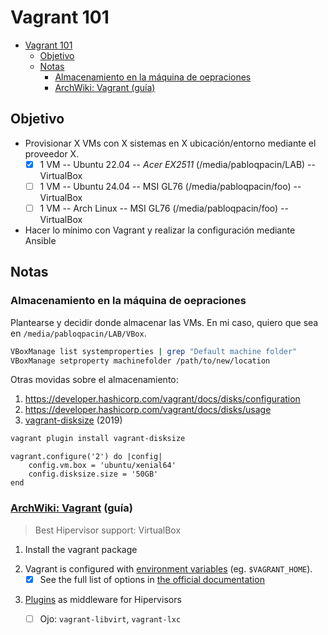 # Vagrant 101

- [Vagrant 101](#vagrant-101)
  - [Objetivo](#objetivo)
  - [Notas](#notas)
    - [Almacenamiento en la máquina de oepraciones](#almacenamiento-en-la-máquina-de-oepraciones)
    - [ArchWiki: Vagrant (guía)](#archwiki-vagrant-guía)


## Objetivo

- Provisionar X VMs con X sistemas en X ubicación/entorno mediante el proveedor X.
  - [x] 1 VM -- Ubuntu 22.04 -- *Acer EX2511* (/media/pabloqpacin/LAB) -- VirtualBox
  - [ ] 1 VM -- Ubuntu 24.04 -- MSI GL76 (/media/pabloqpacin/foo) -- VirtualBox
  - [ ] 1 VM -- Arch Linux -- MSI GL76 (/media/pabloqpacin/foo) -- VirtualBox
- Hacer lo mínimo con Vagrant y realizar la configuración mediante Ansible
<!-- - [ ] Probar con otros proveedores... -->

## Notas

### Almacenamiento en la máquina de oepraciones

Plantearse y decidir donde almacenar las VMs. En mi caso, quiero que sea en `/media/pabloqpacin/LAB/VBox`.

```bash
VBoxManage list systemproperties | grep "Default machine folder"
VBoxManage setproperty machinefolder /path/to/new/location
```

<!-- 
OJO

```vagrantfile
  # First provisioning step to set the default machine folder
  config.vm.provision "shell", inline: <<-SHELL
    VBoxManage setproperty machinefolder /media/foo/VMs
  SHELL
``` -->

Otras movidas sobre el almacenamiento:

1. https://developer.hashicorp.com/vagrant/docs/disks/configuration
2. https://developer.hashicorp.com/vagrant/docs/disks/usage
3. [vagrant-disksize](https://stackoverflow.com/questions/49822594/vagrant-how-to-specify-the-disk-size) (2019)

```bash
vagrant plugin install vagrant-disksize
```
```vagrantfile
vagrant.configure('2') do |config|
    config.vm.box = 'ubuntu/xenial64'
    config.disksize.size = '50GB'
end
```

### [ArchWiki: Vagrant](https://wiki.archlinux.org/title/Vagrant) (guía)

> Best Hipervisor support: VirtualBox

1. Install the vagrant package

<!-- ```bash
# sudo pacman -Syu vagrant
    # +52 pkgs, mucho ruby

wget -O- https://apt.releases.hashicorp.com/gpg | sudo gpg --dearmor -o /usr/share/keyrings/hashicorp-archive-keyring.gpg
echo "deb [signed-by=/usr/share/keyrings/hashicorp-archive-keyring.gpg] https://apt.releases.hashicorp.com $(lsb_release -cs) main" | sudo tee /etc/apt/sources.list.d/hashicorp.list
sudo apt update && sudo apt install vagrant
``` -->

2. Vagrant is configured with [environment variables](https://wiki.archlinux.org/title/Environment_variables) (eg. `$VAGRANT_HOME`).
   - [x] See the full list of options in [the official documentation](https://developer.hashicorp.com/vagrant/docs/other/environmental-variables)
<!-- <br> -->
3. [Plugins](https://www.vagrantup.com/docs/plugins/) as middleware for Hipervisors
   - [ ] Ojo: `vagrant-libvirt`, `vagrant-lxc`

